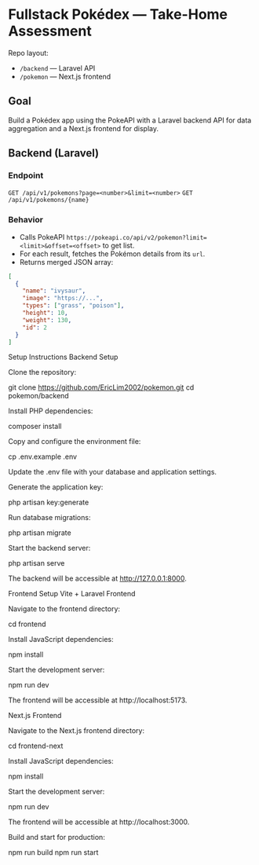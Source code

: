 # Fullstack Pokédex — Take-Home Assessment

Repo layout:
- `/backend` — Laravel API
- `/pokemon` — Next.js frontend

## Goal
Build a Pokédex app using the PokeAPI with a Laravel backend API for data aggregation and a Next.js frontend for display.

## Backend (Laravel)
### Endpoint
`GET /api/v1/pokemons?page=<number>&limit=<number>`
`GET /api/v1/pokemons/{name}`

### Behavior
- Calls PokeAPI `https://pokeapi.co/api/v2/pokemon?limit=<limit>&offset=<offset>` to get list.
- For each result, fetches the Pokémon details from its `url`.
- Returns merged JSON array:
```json
[
  {
    "name": "ivysaur",
    "image": "https://...",
    "types": ["grass", "poison"],
    "height": 10,
    "weight": 130,
    "id": 2
  }
]
```

Setup Instructions
Backend Setup

Clone the repository:

git clone https://github.com/EricLim2002/pokemon.git
cd pokemon/backend


Install PHP dependencies:

composer install


Copy and configure the environment file:

cp .env.example .env


Update the .env file with your database and application settings.

Generate the application key:

php artisan key:generate


Run database migrations:

php artisan migrate


Start the backend server:

php artisan serve


The backend will be accessible at http://127.0.0.1:8000.

Frontend Setup
Vite + Laravel Frontend

Navigate to the frontend directory:

cd frontend


Install JavaScript dependencies:

npm install


Start the development server:

npm run dev


The frontend will be accessible at http://localhost:5173.

Next.js Frontend

Navigate to the Next.js frontend directory:

cd frontend-next


Install JavaScript dependencies:

npm install


Start the development server:

npm run dev


The frontend will be accessible at http://localhost:3000.

Build and start for production:

npm run build
npm run start
